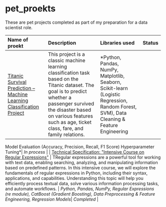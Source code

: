 # pet_proekts

These are pet projects completed as part of my preparation for a data scientist role.

| Name of proekt | Description | Libraries used | Status |
| :---------------------- | :---------------------- | :---------------------- | :---------------------- |
| [Titanic Survival Prediction – Machine Learning Classification Project](https://github.com/diman-dragon/pet_projects/tree/main/Titanic) | This project is a classic machine learning classification task based on the Titanic dataset. The goal is to predict whether a passenger survived the disaster based on various features such as age, ticket class, fare, and family relations.| *Python, Pandas, NumPy, Matplotlib, Seaborn, Scikit-learn (Logistic Regression, Random Forest, SVM), Data Cleaning & Feature Engineering
Model Evaluation (Accuracy, Precision, Recall, F1 Score)
Hyperparameter Tuning*| *In process* |
| [Technical Specification: "Intensive Course on Regular Expressions"](https://github.com/diman-dragon/pet_projects/tree/main/ford_price) | TRegular expressions are a powerful tool for working with text data, enabling searching, analyzing, and manipulating information based on predefined patterns. In this intensive course, we will explore the fundamentals of regular expressions in Python, including their syntax, applications, and capabilities. Understanding this topic will help you efficiently process textual data, solve various information processing tasks, and automate workflows. | *Python, Pandas, NumPy, Regular Expressions (re module), CatBoost  (Gradient Boosting), Data Preprocessing & Feature Engineering, Regression Models*| *Completed* |